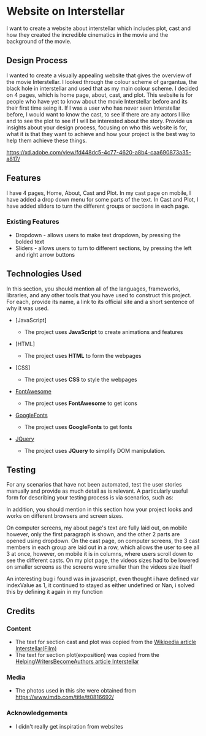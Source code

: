 # Website on Interstellar

I want to create a website about interstellar which includes plot, cast and how they created the incredible cinematics in the movie and the background of the movie.
## Design Process

I wanted to create a visually appealing website that gives the overview of the movie Interstellar. I looked through the colour scheme of gargantua, the black hole in interstellar and used that as my main colour scheme. I decided on 4 pages, which is home page, about, cast, and plot. This website is for people who have yet to know about the movie Interstellar before and its their first time seing it. If I was a user who has never seen Interstellar before, I would want to know the cast, to see if there are any actors I like and to see the plot to see if I will be interested about the story.
Provide us insights about your design process, focusing on who this website is for, what it is that they want to achieve and how your project is the best way to help them achieve these things.

https://xd.adobe.com/view/fd448dc5-4c77-4620-a8b4-caa690873a35-a817/
## Features

I have 4 pages, Home, About, Cast and Plot. In my cast page on mobile, I have added a drop down menu for some parts of the text. In Cast and Plot, I have added sliders to turn the different groups or sections in each page.
 
### Existing Features
- Dropdown - allows users to make text dropdown, by pressing the bolded text
- Sliders - allows users to turn to different sections, by pressing the left and right arrow buttons

## Technologies Used

In this section, you should mention all of the languages, frameworks, libraries, and any other tools that you have used to construct this project. For each, provide its name, a link to its official site and a short sentence of why it was used.

- [JavaScript]
    - The project uses **JavaScript** to create animations and features

- [HTML]
    - The project uses **HTML** to form the webpages

- [CSS]
    - The project uses **CSS** to style the webpages

- [FontAwesome](https://fontawesome.com)
    - The project uses **FontAwesome** to get icons

- [GoogleFonts](https://fonts.google.com)
    - The project uses **GoogleFonts** to get fonts

- [JQuery](https://jquery.com)
    - The project uses **JQuery** to simplify DOM manipulation.


## Testing

For any scenarios that have not been automated, test the user stories manually and provide as much detail as is relevant. A particularly useful form for describing your testing process is via scenarios, such as:


In addition, you should mention in this section how your project looks and works on different browsers and screen sizes.

On computer screens, my about page's text are fully laid out, on mobile however, only the first paragraph is shown, and the other 2 parts are opened using dropdown. On the cast page, on computer screens, the 3 cast members in each group are laid out in a row, which allows the user to see all 3 at once, however, on mobile it is in columns, where users scroll down to see the different casts. On my plot page, the videos sizes had to be lowered on smaller screens as the screens were smaller than the videos size itself

An interesting bug i found was in javascript, even thought i have defined var indexValue as 1, it continued to stayed as either undefined or Nan, i solved this by defining it again in my function

## Credits

### Content
- The text for section cast and plot was copied from the [Wikipedia article Interstellar(Film)](https://en.wikipedia.org/wiki/Interstellar_(film))
- The text for section plot(exposition) was copied from the [HelpingWritersBecomeAuthors article Interstellar](https://www.helpingwritersbecomeauthors.com/movie-storystructure/interstellar/)
### Media
- The photos used in this site were obtained from https://www.imdb.com/title/tt0816692/

### Acknowledgements

- I didn't really get inspiration from websites
